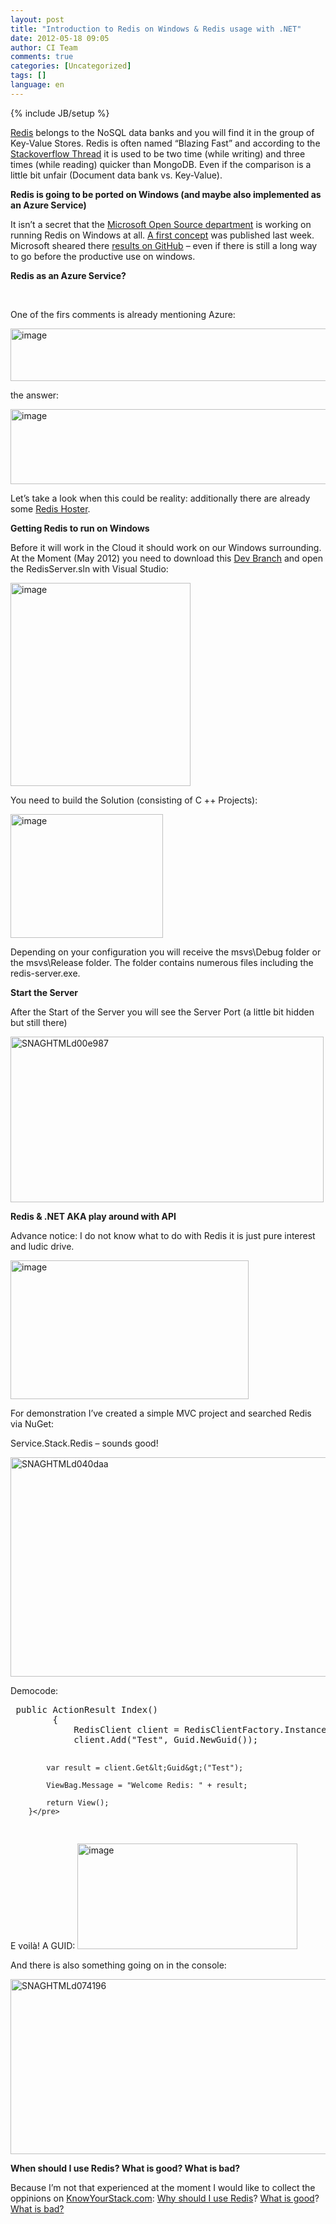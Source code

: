 ```yaml
---
layout: post
title: "Introduction to Redis on Windows & Redis usage with .NET"
date: 2012-05-18 09:05
author: CI Team
comments: true
categories: [Uncategorized]
tags: []
language: en
---
```

{% include JB/setup %}
&nbsp;



<a href="http://redis.io/">Redis</a> belongs to the NoSQL data banks and you will find it in the group of Key-Value Stores. Redis is often named “Blazing Fast” and according to the <a href="http://stackoverflow.com/questions/5252577/how-much-faster-is-redis-than-mongodb">Stackoverflow Thread</a> it is used to be two time (while writing) and three times (while reading) quicker than MongoDB. Even if the comparison is a little bit unfair (Document data bank vs. Key-Value).

<strong>Redis is going to be ported on Windows (and maybe also implemented as an Azure Service)</strong>



It isn’t a secret that the <a href="http://blogs.msdn.com/b/interoperability/archive/2012/04/12/announcing-one-more-way-microsoft-will-engage-with-the-open-source-and-standards-communities.aspx">Microsoft Open Source department</a> is working on running Redis on Windows at all. <a href="http://blogs.msdn.com/b/interoperability/archive/2012/04/26/here-s-to-the-first-release-from-ms-open-tech-redis-on-windows.aspx">A first concept</a> was published last week. Microsoft sheared there <a href="https://github.com/MSOpenTech/redis">results on GitHub</a> – even if there is still a long way to go before the productive use on windows.



<strong>Redis as an Azure Service?</strong>

&nbsp;

One of the firs comments is already mentioning Azure:

<img style="background-image: none; padding-left: 0px; padding-right: 0px; padding-top: 0px; border: 0px;" title="image" src="{{BASE_PATH}}/assets/wp-images-de/image_thumb694.png" border="0" alt="image" width="586" height="84" />

the answer:

<img style="background-image: none; padding-left: 0px; padding-right: 0px; padding-top: 0px; border: 0px;" title="image" src="{{BASE_PATH}}/assets/wp-images-de/image_thumb695.png" border="0" alt="image" width="589" height="120" />

Let’s take a look when this could be reality: additionally there are already some <a href="http://www.cloudhostingguru.com/redis-server-hosting.php">Redis Hoster</a>.

<strong>Getting Redis to run on Windows</strong>

Before it will work in the Cloud it should work on our Windows surrounding. At the Moment (May 2012) you need to download this <a href="https://github.com/MSOpenTech/redis/tree/bksavecow">Dev Branch</a> and open the RedisServer.sln with Visual Studio:

<img style="background-image: none; padding-left: 0px; padding-right: 0px; padding-top: 0px; border: 0px;" title="image" src="{{BASE_PATH}}/assets/wp-images-de/image_thumb696.png" border="0" alt="image" width="288" height="325" />

You need to build the Solution (consisting of C ++ Projects):

<img style="background-image: none; padding-left: 0px; padding-right: 0px; padding-top: 0px; border: 0px;" title="image" src="{{BASE_PATH}}/assets/wp-images-de/image_thumb697.png" border="0" alt="image" width="244" height="198" />

Depending on your configuration you will receive the msvs\Debug folder or the msvs\Release folder. The folder contains numerous files including the redis-server.exe.

<strong>Start the Server</strong>

After the Start of the Server you will see the Server Port (a little bit hidden but still there)

<img style="background-image: none; padding-left: 0px; padding-right: 0px; padding-top: 0px; border: 0px;" title="SNAGHTMLd00e987" src="{{BASE_PATH}}/assets/wp-images-de/SNAGHTMLd00e987_thumb.png" border="0" alt="SNAGHTMLd00e987" width="501" height="265" />

<strong>Redis &amp; .NET AKA play around with API</strong>



Advance notice: I do not know what to do with Redis it is just pure interest and ludic drive.

<img title="image" src="{{BASE_PATH}}/assets/wp-images-de/image_thumb698.png" border="0" alt="image" width="381" height="222" />

For demonstration I’ve created a simple MVC project and searched Redis via NuGet:

Service.Stack.Redis – sounds good!

<a href="{{BASE_PATH}}/assets/wp-images-en/SNAGHTMLd040daa.png"><img style="background-image: none; padding-left: 0px; padding-right: 0px; display: inline; padding-top: 0px; border: 0px;" title="SNAGHTMLd040daa" src="{{BASE_PATH}}/assets/wp-images-en/SNAGHTMLd040daa_thumb.png" border="0" alt="SNAGHTMLd040daa" width="508" height="351" /></a>

Democode:
<div id="scid:812469c5-0cb0-4c63-8c15-c81123a09de7:a24bbcbc-c0cb-4852-80a8-b8dec91387fd" class="wlWriterEditableSmartContent" style="margin: 0px; display: inline; float: none; padding: 0px;">
<pre class="c#"> public ActionResult Index()
        {
            RedisClient client = RedisClientFactory.Instance.CreateRedisClient("localhost",6379);
            client.Add("Test", Guid.NewGuid());

            var result = client.Get&lt;Guid&gt;("Test");

            ViewBag.Message = "Welcome Redis: " + result;

            return View();
        }</pre>
</div>
E voilà! A GUID:

<img style="background-image: none; padding-left: 0px; padding-right: 0px; padding-top: 0px; border: 0px;" title="image" src="{{BASE_PATH}}/assets/wp-images-de/image_thumb699.png" border="0" alt="image" width="352" height="169" />

And there is also something going on in the console:

<img style="background-image: none; padding-left: 0px; padding-right: 0px; padding-top: 0px; border: 0px;" title="SNAGHTMLd074196" src="{{BASE_PATH}}/assets/wp-images-de/SNAGHTMLd074196_thumb.png" border="0" alt="SNAGHTMLd074196" width="529" height="280" />

<strong>When should I use Redis? What is good? What is bad?</strong>

Because I’m not that experienced at the moment I would like to collect the oppinions on <a href="http://www.knowyourstack.com/what-is/redis">KnowYourStack.com</a>: <a href="http://www.knowyourstack.com/when-should-i-use/redis">Why should I use Redis</a>? <a href="http://www.knowyourstack.com/why/redis/rocks">What is good</a>? <a href="http://www.knowyourstack.com/why/redis/sucks">What is bad?</a>

